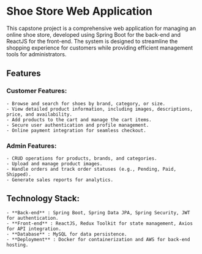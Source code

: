 # Shoe Store Web Application

This capstone project is a comprehensive web application for managing an online shoe store, developed using Spring Boot for the back-end and ReactJS for the front-end. The system is designed to streamline the shopping experience for customers while providing efficient management tools for administrators.

## Features
### Customer Features:
    - Browse and search for shoes by brand, category, or size.
    - View detailed product information, including images, descriptions, price, and availability.
    - Add products to the cart and manage the cart items.
    - Secure user authentication and profile management.
    - Online payment integration for seamless checkout.

### Admin Features:
    - CRUD operations for products, brands, and categories.
    - Upload and manage product images.
    - Handle orders and track order statuses (e.g., Pending, Paid, Shipped).
    - Generate sales reports for analytics.

## Technology Stack:
    - **Back-end** : Spring Boot, Spring Data JPA, Spring Security, JWT for authentication.
    - **Front-end** : ReactJS, Redux Toolkit for state management, Axios for API integration.
    - **Database** : MySQL for data persistence.
    - **Deployment** : Docker for containerization and AWS for back-end hosting.

